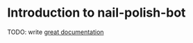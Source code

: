 # Introduction to nail-polish-bot

TODO: write [great documentation](http://jacobian.org/writing/what-to-write/)
